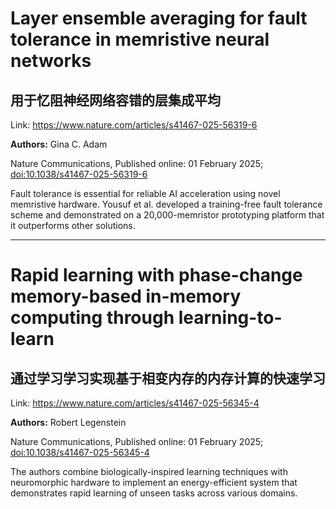 # Layer ensemble averaging for fault tolerance in memristive neural networks

## 用于忆阻神经网络容错的层集成平均

Link: https://www.nature.com/articles/s41467-025-56319-6

**Authors:** Gina C. Adam

<p>Nature Communications, Published online: 01 February 2025; <a href="https://www.nature.com/articles/s41467-025-56319-6">doi:10.1038/s41467-025-56319-6</a></p>Fault tolerance is essential for reliable AI acceleration using novel memristive hardware. Yousuf et al. developed a training-free fault tolerance scheme and demonstrated on a 20,000-memristor prototyping platform that it outperforms other solutions.


---
# Rapid learning with phase-change memory-based in-memory computing through learning-to-learn

## 通过学习学习实现基于相变内存的内存计算的快速学习

Link: https://www.nature.com/articles/s41467-025-56345-4

**Authors:** Robert Legenstein

<p>Nature Communications, Published online: 01 February 2025; <a href="https://www.nature.com/articles/s41467-025-56345-4">doi:10.1038/s41467-025-56345-4</a></p>The authors combine biologically-inspired learning techniques with neuromorphic hardware to implement an energy-efficient system that demonstrates rapid learning of unseen tasks across various domains.

